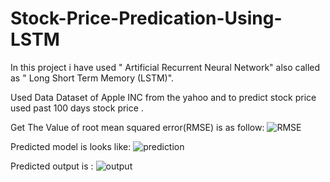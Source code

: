 # Stock-Price-Predication-Using-LSTM

In this project i have used " Artificial Recurrent Neural Network" also called as " Long Short Term Memory (LSTM)".

Used Data Dataset of Apple INC from the yahoo and to predict stock price used past 100 days stock price .

Get The Value of root mean squared error(RMSE) is as follow:
![RMSE](https://user-images.githubusercontent.com/18098938/129097313-67f003c0-e94f-4adf-9f1f-5111105f56d1.JPG)

Predicted model is looks like: 
![prediction](https://user-images.githubusercontent.com/18098938/129097417-957f067b-9251-4fb7-be3b-76439f14e091.JPG)

Predicted output is :
![output](https://user-images.githubusercontent.com/18098938/129097510-5edc9b10-1964-44a0-95be-6e98309bc391.JPG)

